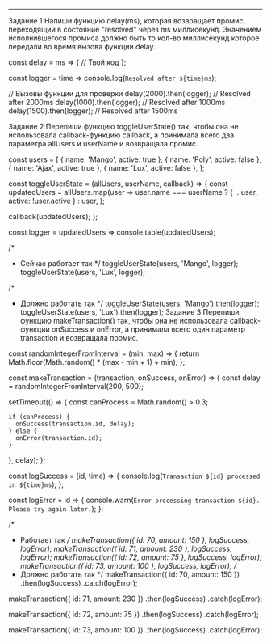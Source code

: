 

---

Задание 1 Напиши функцию delay(ms), которая возвращает промис, переходящий в
состояние "resolved" через ms миллисекунд. Значением исполнившегося промиса
должно быть то кол-во миллисекунд которое передали во время вызова функции
delay.

const delay = ms => { // Твой код };

const logger = time => console.log(`Resolved after ${time}ms`);

// Вызовы функции для проверки delay(2000).then(logger); // Resolved after
2000ms delay(1000).then(logger); // Resolved after 1000ms
delay(1500).then(logger); // Resolved after 1500ms

Задание 2 Перепиши функцию toggleUserState() так, чтобы она не использовала
callback-функцию callback, а принимала всего два параметра allUsers и userName и
возвращала промис.

const users = [ { name: 'Mango', active: true }, { name: 'Poly', active: false
}, { name: 'Ajax', active: true }, { name: 'Lux', active: false }, ];

const toggleUserState = (allUsers, userName, callback) => { const updatedUsers =
allUsers.map(user => user.name === userName ? { ...user, active: !user.active }
: user, );

callback(updatedUsers); };

const logger = updatedUsers => console.table(updatedUsers);

/\*

- Сейчас работает так \*/ toggleUserState(users, 'Mango', logger);
  toggleUserState(users, 'Lux', logger);

/\*

- Должно работать так \*/ toggleUserState(users, 'Mango').then(logger);
  toggleUserState(users, 'Lux').then(logger); Задание 3 Перепиши функцию
  makeTransaction() так, чтобы она не использовала callback-функции onSuccess и
  onError, а принимала всего один параметр transaction и возвращала промис.

const randomIntegerFromInterval = (min, max) => { return
Math.floor(Math.random() \* (max - min + 1) + min); };

const makeTransaction = (transaction, onSuccess, onError) => { const delay =
randomIntegerFromInterval(200, 500);

setTimeout(() => { const canProcess = Math.random() > 0.3;

    if (canProcess) {
      onSuccess(transaction.id, delay);
    } else {
      onError(transaction.id);
    }

}, delay); };

const logSuccess = (id, time) => {
console.log(`Transaction ${id} processed in ${time}ms`); };

const logError = id => {
console.warn(`Error processing transaction ${id}. Please try again later.`); };

/\*

- Работает так _/ makeTransaction({ id: 70, amount: 150 }, logSuccess,
  logError); makeTransaction({ id: 71, amount: 230 }, logSuccess, logError);
  makeTransaction({ id: 72, amount: 75 }, logSuccess, logError);
  makeTransaction({ id: 73, amount: 100 }, logSuccess, logError); /_
- Должно работать так \*/ makeTransaction({ id: 70, amount: 150 })
  .then(logSuccess) .catch(logError);

makeTransaction({ id: 71, amount: 230 }) .then(logSuccess) .catch(logError);

makeTransaction({ id: 72, amount: 75 }) .then(logSuccess) .catch(logError);

makeTransaction({ id: 73, amount: 100 }) .then(logSuccess) .catch(logError);

